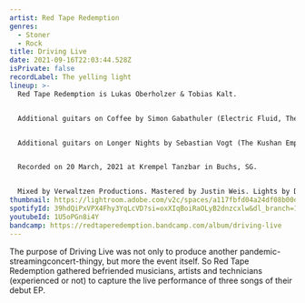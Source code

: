 ```yaml
---
artist: Red Tape Redemption
genres:
  - Stoner
  - Rock
title: Driving Live
date: 2021-09-16T22:03:44.528Z
isPrivate: false
recordLabel: The yelling light
lineup: >-
  Red Tape Redemption is Lukas Oberholzer & Tobias Kalt.


  Additional guitars on Coffee by Simon Gabathuler (Electric Fluid, The Mailbox Project).


  Additional guitars on Longer Nights by Sebastian Vogt (The Kushan Empire, Forlet Sires, Megaton Sword).


  Recorded on 20 March, 2021 at Krempel Tanzbar in Buchs, SG.


  Mixed by Verwaltzen Productions. Mastered by Justin Weis. Lights by Daniele Brumana. Technical assistants by Manuel Steiner. Camera operators: David Gabathuler & Jonathan Giger. Video editing by David Gabathuler.
thumbnail: https://lightroom.adobe.com/v2c/spaces/a117fbfd04a24df08b00dc7343422215/assets/e0cf2cccc6c66167c41a84c0995992a2/revisions/5319c09e4c5c40908d3098315ed0bdd2/renditions/c9c6be3becfedb088a2bdf638c7bb00f
spotifyId: 39hdQiPxVPX4Fhy3YqLcVD?si=oxXIqBoiRaOLyB2dnzcxlw&dl_branch=1
youtubeId: 1U5oPGn8i4Y
bandcamp: https://redtaperedemption.bandcamp.com/album/driving-live
---
```

The purpose of Driving Live was not only to produce another pandemic-streamingconcert-thingy, but more the event itself. So Red Tape Redemption gathered befriended musicians, artists and technicians (experienced or not) to capture the live performance of three songs of their debut EP.